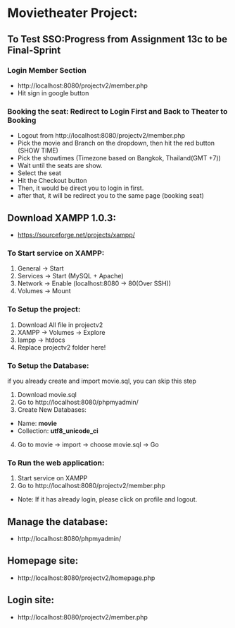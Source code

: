 # Movietheater Project: 

## To Test SSO:Progress from Assignment 13c to be Final-Sprint
### Login Member Section
- http://localhost:8080/projectv2/member.php
- Hit sign in google button
### Booking the seat: Redirect to Login First and Back to Theater to Booking
- Logout from http://localhost:8080/projectv2/member.php
- Pick the movie and Branch on the dropdown, then hit the red button (SHOW TIME)
- Pick the showtimes (Timezone based on Bangkok, Thailand(GMT +7))
- Wait until the seats are show.
- Select the seat
- Hit the Checkout button
- Then, it would be direct you to login in first.
- after that, it will be redirect you to the same page (booking seat)

## Download XAMPP 1.0.3:
- https://sourceforge.net/projects/xampp/

### To Start service on XAMPP:
1. General -> Start
2. Services -> Start (MySQL + Apache) 
3. Network -> Enable (localhost:8080 -> 80(Over SSH))
4. Volumes -> Mount

### To Setup the project:
1. Download All file in projectv2 
2. XAMPP -> Volumes -> Explore
3. Iampp -> htdocs 
4. Replace projectv2 folder here!

### To Setup the Database:
if you already create and import movie.sql, you can skip this step
1. Download movie.sql
2. Go to http://localhost:8080/phpmyadmin/
3. Create New Databases:
- Name: **movie**
- Collection: **utf8_unicode_ci**
4. Go to movie -> import -> choose movie.sql -> Go

### To Run the web application:
1. Start service on XAMPP
2. Go to http://localhost:8080/projectv2/member.php
- Note: If it has already login, please click on profile and logout.

## Manage the database:
- http://localhost:8080/phpmyadmin/

## Homepage site:
- http://localhost:8080/projectv2/homepage.php

## Login site:
- http://localhost:8080/projectv2/member.php
